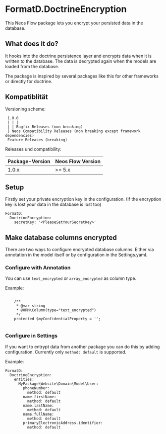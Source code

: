 
# FormatD.DoctrineEncryption

This Neos Flow package lets you encrypt your persisted data in the database.

## What does it do?

It hooks into the doctrine persistence layer and encrypts data when it is written to the database. The data is decrypted again when the models are loaded from the database.

The package is inspired by several packages like this for other frameworks or directly for doctrine.

## Kompatiblität

Versioning scheme:

     1.0.0 
     | | |
     | | Bugfix Releases (non breaking)
     | Neos Compatibility Releases (non breaking except framework dependencies)
     Feature Releases (breaking)

Releases und compatibility:

| Package-Version | Neos Flow Version      |
|-----------------|------------------------|
| 1.0.x           | >= 5.x                 |

## Setup

Firstly set your private encryption key in the configuration. (If the encryption key is lost your data in the database is lost too)

```
FormatD:
  DoctrineEncryption:
    secretKey: '<PleaseSetYourSecretKey>'
```

## Make database columns encrypted

There are two ways to configure encrypted database columns. Either via annotation in the model itself or by configuration in the Settings.yaml.

### Configure with Annotation

You can use `text_encrypted` or `array_encrypted` as column type.

Example:
```

	/**
	 * @var string
	 * @ORM\Column(type="text_encrypted")
	 */
	protected $myConfidentialProperty = '';
	
```

### Configure in Settings

If you want to entrypt data from another package you can do this by adding configuration. Currently only `method: default` is supported.

Example:
```
FormatD:
  DoctrineEncryption:
    entities:
      MyPackage\Website\Domain\Model\User:
        phoneNumber:
          method: default
        name.firstName:
          method: default
        name.lastName:
          method: default
        name.fullName:
          method: default
        primaryElectronicAddress.identifier:
          method: default
```

